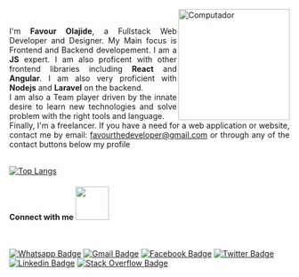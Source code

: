 <img src="https://github.com/adedayojs/adedayojs/blob/main/gif/banner_gif.gif?raw=true" height="200px" align="right" alt="Computador">

<p align="justify" margin="80%"> 
<br>
I'm <strong>Favour Olajide</strong>, a Fullstack Web Developer and Designer. My Main focus is Frontend and Backend developement. I am a <strong>JS</strong> expert. I am also proficent with other frontend libraries including <strong>React</strong> and <strong>Angular</strong>. I am also very proficient with <strong>Nodejs</strong> and <strong>Laravel</strong> on the backend.
<br>
 I am also a Team player driven by the innate desire to learn new technologies and solve problem with the right tools and language.
<br>
Finally, I'm a freelancer. If you have a need for a web application or website, contact me by email: <a href="favourthedeveloper@gmail.com">favourthedeveloper@gmail.com</a> or through any of the contact buttons below my profile <br><br>

[![Top Langs](https://github-readme-stats-sigma-five.vercel.app/api/top-langs/?username=FavourtheDeveloper&layout=compact)]()

#### Connect with me <img src="https://media.giphy.com/media/LnQjpWaON8nhr21vNW/giphy.gif" width="60">

<br>


[![Whatsapp Badge](https://img.shields.io/badge/WhatsApp-25D366?style=for-the-badge&logo=whatsapp&logoColor=25D366&labelColor=black)](https://wa.me/+2348033681443)
[![Gmail Badge](https://img.shields.io/badge/Gmail-D14836?style=for-the-badge&labelColor=black&logo=gmail&logoColor=D14836)](mailto:favourthedeveloper@gmail.com)
[![Facebook Badge](https://img.shields.io/badge/Facebook-1877F2?style=for-the-badge&labelColor=&logo=facebook&logoColor=white)](https://facebook.com/favour.olajide.1)
[![Twitter Badge](https://img.shields.io/badge/twitter-1877F2?style=for-the-badge&labelColor=&logo=twitter&logoColor=white)](https://twitter.com/Favourthedev)
[![Linkedin Badge](https://img.shields.io/badge/LinkedIn-0077B5?style=for-the-badge&labelColor=&logo=linkedin&logoColor=white)](https://linkedin.com/in/favour-olajide-favourthedev-5738621ab/)
[![Stack Overflow Badge](https://img.shields.io/badge/Stack_Overflow-FE7A16?style=for-the-badge&labelColor=&logo=stack-overflow&logoColor=white)](https://stackoverflow.com/users/21754086/favourthedev)
